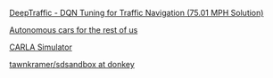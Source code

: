 [DeepTraffic - DQN Tuning for Traffic Navigation (75.01 MPH Solution)](https://towardsdatascience.com/deeptraffic-dqn-tuning-for-traffic-navigation-75-01-mph-solution-23087e2411cf)

[Autonomous cars for the rest of us](https://diyrobocars.com/)

[CARLA Simulator](http://carla.org/)

[tawnkramer/sdsandbox at donkey](https://github.com/tawnkramer/sdsandbox/tree/donkey)
